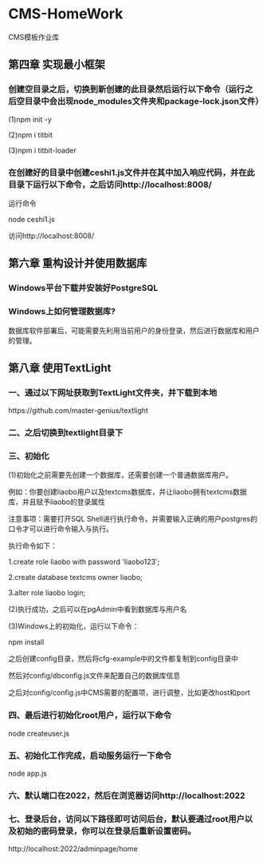 # CMS-HomeWork
CMS模板作业库

## 第四章 实现最小框架

### 创建空目录之后，切换到新创建的此目录然后运行以下命令（运行之后空目录中会出现node_modules文件夹和package-lock.json文件）
<p> (1)npm init -y </p>
<p> (2)npm i titbit </p>
<p> (3)npm i titbit-loader </p>

### 在创建好的目录中创建ceshi1.js文件并在其中加入响应代码，并在此目录下运行以下命令，之后访问http://localhost:8008/
<p> 运行命令 </p>
<p> node ceshi1.js </p>
<p> 访问http://localhost:8008/</p>

## 第六章 重构设计并使用数据库

### Windows平台下载并安装好PostgreSQL

### Windows上如何管理数据库?
<p> 数据库软件部署后，可能需要先利用当前用户的身份登录，然后进行数据库和用户的管理。 </p>

## 第八章 使用TextLight
### 一、通过以下网址获取到TextLight文件夹，并下载到本地
<p> https://github.com/master-genius/textlight </p>

### 二、之后切换到textlight目录下

### 三、初始化
<p> (1)初始化之前需要先创建一个数据库，还需要创建一个普通数据库用户。 </p>
<p> 例如：你要创建liaobo用户以及textcms数据库，并让liaobo拥有textcms数据库，并且赋予liaobo的登录属性 </p>
<p> 注意事项：需要打开SQL Shell进行执行命令，并需要输入正确的用户postgres的口令才可以进行命令输入与执行。 </p>
<p> 执行命令如下： </p>
<p> 1.create role liaobo with password 'liaobo123'; </p>
<p> 2.create database textcms owner liaobo; </p>
<p> 3.alter role liaobo login; </p>

<p> (2)执行成功，之后可以在pgAdmin中看到数据库与用户名 </p>

<p> (3)Windows上的初始化，运行以下命令： </p>
<p> npm install </p>

<p> 之后创建config目录，然后将cfg-example中的文件都复制到config目录中 </p>

<p> 然后对config/dbconfig.js文件来配置自己的数据库信息</p>

<p> 之后对config/config.js中CMS需要的配置项，进行调整，比如更改host和port </p>

### 四、最后进行初始化root用户，运行以下命令
<p> node createuser.js </p>

### 五、初始化工作完成，启动服务运行一下命令
<p> node app.js </p>

### 六、默认端口在2022，然后在浏览器访问http://localhost:2022

### 七、登录后台，访问以下路径即可访问后台，默认要通过root用户以及初始的密码登录，你可以在登录后重新设置密码。
<p> http://localhost:2022/adminpage/home </p>
